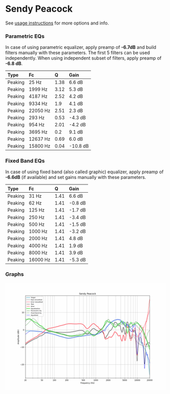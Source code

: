 # Sendy Peacock
See [usage instructions](https://github.com/jaakkopasanen/AutoEq#usage) for more options and info.

### Parametric EQs
In case of using parametric equalizer, apply preamp of **-6.7dB** and build filters manually
with these parameters. The first 5 filters can be used independently.
When using independent subset of filters, apply preamp of **-6.8 dB**.

| Type    | Fc       |    Q | Gain     |
|:--------|:---------|:-----|:---------|
| Peaking | 25 Hz    | 1.38 | 6.6 dB   |
| Peaking | 1999 Hz  | 3.12 | 5.3 dB   |
| Peaking | 4187 Hz  | 2.52 | 4.2 dB   |
| Peaking | 9334 Hz  | 1.9  | 4.1 dB   |
| Peaking | 22050 Hz | 2.51 | 2.3 dB   |
| Peaking | 293 Hz   | 0.53 | -4.3 dB  |
| Peaking | 954 Hz   | 2.01 | -4.2 dB  |
| Peaking | 3695 Hz  | 0.2  | 9.1 dB   |
| Peaking | 12637 Hz | 0.69 | 6.0 dB   |
| Peaking | 15800 Hz | 0.04 | -10.8 dB |

### Fixed Band EQs
In case of using fixed band (also called graphic) equalizer, apply preamp of **-6.6dB**
(if available) and set gains manually with these parameters.

| Type    | Fc       |    Q | Gain    |
|:--------|:---------|:-----|:--------|
| Peaking | 31 Hz    | 1.41 | 6.6 dB  |
| Peaking | 62 Hz    | 1.41 | -0.8 dB |
| Peaking | 125 Hz   | 1.41 | -1.7 dB |
| Peaking | 250 Hz   | 1.41 | -3.4 dB |
| Peaking | 500 Hz   | 1.41 | -1.5 dB |
| Peaking | 1000 Hz  | 1.41 | -3.2 dB |
| Peaking | 2000 Hz  | 1.41 | 4.8 dB  |
| Peaking | 4000 Hz  | 1.41 | 1.9 dB  |
| Peaking | 8000 Hz  | 1.41 | 3.9 dB  |
| Peaking | 16000 Hz | 1.41 | -5.3 dB |

### Graphs
![](./Sendy%20Peacock.png)